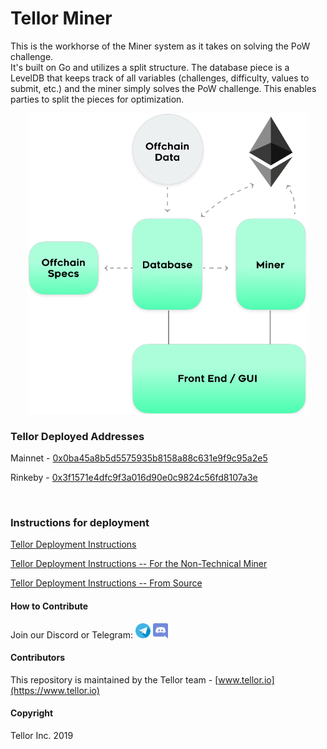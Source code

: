 # Tellor Miner

This is the workhorse of the Miner system as it takes on solving the PoW challenge.  
It's built on Go and utilizes a split structure.  The database piece is a LevelDB that keeps track of all variables (challenges, difficulty, values to submit, etc.) and the miner simply solves the PoW challenge.  This enables parties to split the pieces for optimization.

<p align="center">
    <img src= './public/minerspecs.png' width="450" alt='MinerSpecs' />
</p>


### Tellor Deployed Addresses

Mainnet - [0x0ba45a8b5d5575935b8158a88c631e9f9c95a2e5](https://etherscan.io/address/0x0ba45a8b5d5575935b8158a88c631e9f9c95a2e5)

Rinkeby - [0x3f1571e4dfc9f3a016d90e0c9824c56fd8107a3e](https://rinkeby.etherscan.io/address/0x3f1571e4dfc9f3a016d90e0c9824c56fd8107a3e)

</br>

### Instructions for deployment


[Tellor Deployment Instructions](https://github.com/tellor-io/TellorMiner/wiki/Launching-the-Miner---Technical)


[Tellor Deployment Instructions -- For the Non-Technical Miner](https://github.com/tellor-io/TellorMiner/wiki/Launching-the-Miner---Non-Technical)


[Tellor Deployment Instructions -- From Source](https://github.com/tellor-io/TellorMiner/wiki/Launching-the-Miner---From-Source)


#### How to Contribute<a name="how2contribute"> </a>  
Join our Discord or Telegram:
[<img src="./public/telegram.png" width="24" height="24">](https://t.me/tellor)
[<img src="./public/discord.png" width="24" height="24">](https://discord.gg/zFcM3G)


#### Contributors<a name="contributors"> </a>

This repository is maintained by the Tellor team - [www.tellor.io](https://www.tellor.io)


#### Copyright

Tellor Inc. 2019
